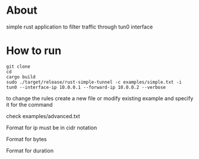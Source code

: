 # About

simple rust application to filter traffic through tun0 interface

# How to run

```
git clone 
cd 
cargo build
sudo ./target/release/rust-simple-tunnel -c examples/simple.txt -i tun0 --interface-ip 10.0.0.1 --forward-ip 10.0.0.2 --verbose
```

to change the rules create a new file or modify existing example and specify it for the command

check examples/advanced.txt

Format for ip must be in cidr notation

Format for bytes 

Format for duration 